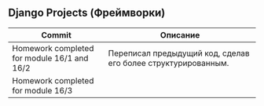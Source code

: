 ## Django Projects (Фреймворки)

| Commit                                      | Описание                                                      |
|---------------------------------------------|---------------------------------------------------------------|
| Homework completed for module 16/1 and 16/2 | Переписал предыдущий код, сделав его более структурированным. |
| Homework completed for module 16/3          |                                                               |
